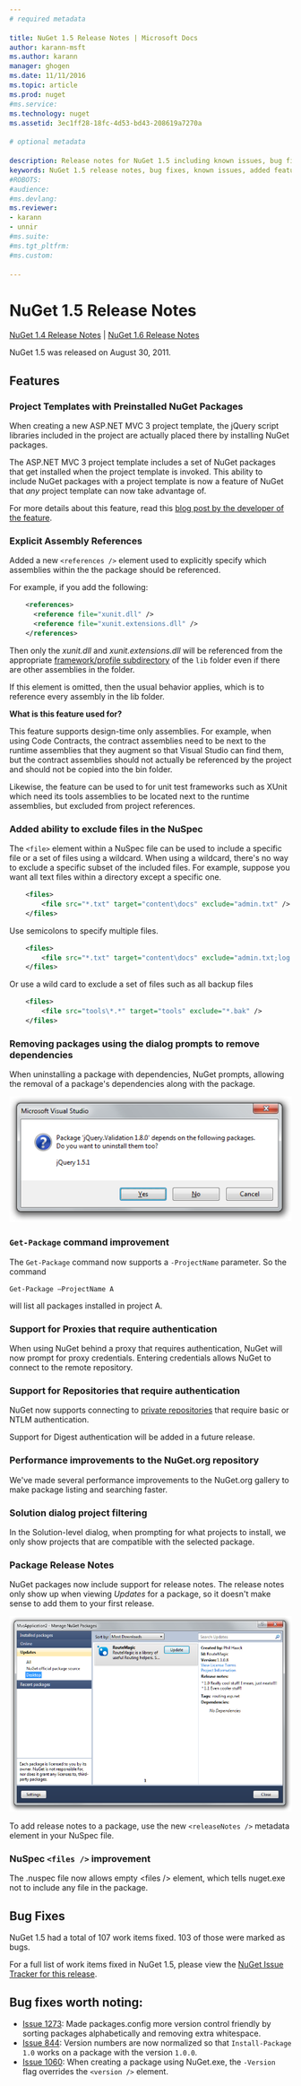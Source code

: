 ```yaml
---
# required metadata

title: NuGet 1.5 Release Notes | Microsoft Docs
author: karann-msft
ms.author: karann
manager: ghogen
ms.date: 11/11/2016
ms.topic: article
ms.prod: nuget
#ms.service:
ms.technology: nuget
ms.assetid: 3ec1ff28-18fc-4d53-bd43-208619a7270a

# optional metadata

description: Release notes for NuGet 1.5 including known issues, bug fixes, added features, and DCRs.
keywords: NuGet 1.5 release notes, bug fixes, known issues, added features, DCRs
#ROBOTS:
#audience:
#ms.devlang:
ms.reviewer:
- karann
- unnir
#ms.suite:
#ms.tgt_pltfrm:
#ms.custom:

---
```



 # NuGet 1.5 Release Notes

[NuGet 1.4 Release Notes](../release-notes/nuget-1.4.md) | [NuGet 1.6 Release Notes](../release-notes/nuget-1.6.md)

NuGet 1.5 was released on August 30, 2011.

## Features

### Project Templates with Preinstalled NuGet Packages
When creating a new ASP.NET MVC 3 project template, the jQuery script libraries included
in the project are actually placed there by installing NuGet packages.

The ASP.NET MVC 3 project template includes a set of NuGet packages that get installed
when the project template is invoked. This ability to include NuGet packages with a
project template is now a feature of NuGet that _any_ project template can now take
advantage of.

For more details about this feature, read this [blog post by the developer of the feature](http://blogs.msdn.com/b/marcinon/archive/2011/07/08/project-templates-and-preinstalled-nuget-packages.aspx).

### Explicit Assembly References
Added a new `<references />` element used to explicitly specify which assemblies within the
the package should be referenced.

For example, if you add the following:

```xml
    <references>
      <reference file="xunit.dll" />
      <reference file="xunit.extensions.dll" />
    </references>
```

Then only the _xunit.dll_ and _xunit.extensions.dll_ will be referenced from the appropriate
[framework/profile subdirectory](../schema/nuspec.md#explicit-assembly-references)
of the `lib` folder even if there are other assemblies in the folder.

If this element is omitted, then the usual behavior applies, which is to reference every assembly
in the lib folder.

__What is this feature used for?__

This feature supports design-time only assemblies. For example, when using Code Contracts, the
contract assemblies need to be next to the runtime assemblies that they augment so that Visual
Studio can find them, but the contract assemblies should not actually be referenced by the project
and should not be copied into the bin folder.

Likewise, the feature can be used to for unit test frameworks such as XUnit which need its tools
assemblies to be located next to the runtime assemblies, but excluded from project references.

### Added ability to exclude files in the NuSpec
The `<file>` element within a NuSpec file can be used to include a specific file or a set of files
using a wildcard. When using a wildcard, there's no way to exclude a specific subset of the included
files. For example, suppose you want all text files within a directory except a specific one.

```xml
    <files>
        <file src="*.txt" target="content\docs" exclude="admin.txt" />
    </files>
```

Use semicolons to specify multiple files.

```xml
    <files>
        <file src="*.txt" target="content\docs" exclude="admin.txt;log.txt" />
    </files>
```

Or use a wild card to exclude a set of files such as all backup files

```xml
    <files>
        <file src="tools\*.*" target="tools" exclude="*.bak" />
    </files>
```

### Removing packages using the dialog prompts to remove dependencies
When uninstalling a package with dependencies, NuGet prompts, allowing the removal of a package's
dependencies along with the package.

![Removing dependent packages](./media/remove-dependent-packages.png)


### `Get-Package` command improvement
The `Get-Package` command now supports a `-ProjectName` parameter. So the command

    Get-Package –ProjectName A

will list all packages installed in project A.

### Support for Proxies that require authentication
When using NuGet behind a proxy that requires authentication, NuGet will now prompt for
proxy credentials. Entering credentials allows NuGet to connect to the remote repository.

### Support for Repositories that require authentication
NuGet now supports connecting to [private repositories](../hosting-packages/local-feeds.md)
that require basic or NTLM authentication.

Support for Digest authentication will be added in a future release.

### Performance improvements to the NuGet.org repository
We've made several performance improvements to the NuGet.org gallery to make package listing
and searching faster.

### Solution dialog project filtering
In the Solution-level dialog, when prompting for what projects to install, we only show
projects that are compatible with the selected package.

### Package Release Notes
NuGet packages now include support for release notes. The release notes only show up
when viewing _Updates_ for a package, so it doesn't make sense to add them to your
first release.

![Release Notes within the Updates tab](./media/manage-nuget-packages-release-notes.png)

To add release notes to a package, use the new `<releaseNotes />` metadata element in your
NuSpec file.

### NuSpec `<files />` improvement
The .nuspec file now allows empty &lt;files /&gt; element, which tells nuget.exe
not to include any file in the package.

## Bug Fixes
NuGet 1.5 had a total of 107 work items fixed. 103 of those were marked as bugs.

For a full list of work items fixed in NuGet 1.5, please view the [NuGet Issue Tracker for this release](http://nuget.codeplex.com/workitem/list/advanced?keyword=&status=All&type=All&priority=All&release=NuGet%201.5&assignedTo=All&component=All&sortField=Summary&sortDirection=Descending&page=0).

## Bug fixes worth noting:

* [Issue 1273](http://nuget.codeplex.com/workitem/1273): Made packages.config more version control
friendly by sorting packages alphabetically and removing extra whitespace.
* [Issue 844](http://nuget.codeplex.com/workitem/844): Version numbers are now normalized so that
`Install-Package 1.0` works on a package with the version `1.0.0`.
* [Issue 1060](http://nuget.codeplex.com/workitem/1060): When creating a package using NuGet.exe,
the `-Version` flag overrides the `<version />` element.
